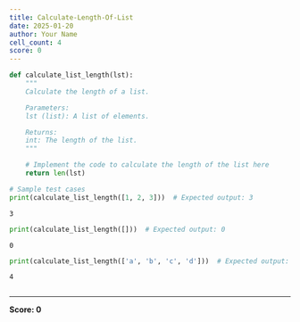 ```yaml
---
title: Calculate-Length-Of-List
date: 2025-01-20
author: Your Name
cell_count: 4
score: 0
---
```


```python
def calculate_list_length(lst):
    """
    Calculate the length of a list.

    Parameters:
    lst (list): A list of elements.

    Returns:
    int: The length of the list.
    """

    # Implement the code to calculate the length of the list here
    return len(lst)

# Sample test cases
print(calculate_list_length([1, 2, 3]))  # Expected output: 3
```

    3



```python
print(calculate_list_length([]))  # Expected output: 0
```

    0



```python
print(calculate_list_length(['a', 'b', 'c', 'd']))  # Expected output: 4
```

    4



```python

```


---
**Score: 0**
